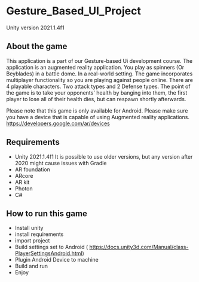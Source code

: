 # Gesture_Based_UI_Project

Unity version 2021.1.4f1

## About the game
This application is a part of our Gesture-based Ui development course. The application is an augmented reality application. You play as spinners (Or Beyblades) in a battle dome. In a real-world setting. The game incorporates multiplayer functionality so you are playing against people online. There are 4 playable characters. Two attack types and 2 Defense types. The point of the game is to take your opponents' health by banging into them, the first player to lose all of their health dies, but can respawn shortly afterwards.

Please note that this game is only available for Android. 
Please make sure you have a device that is capable of using Augmented reality applications. 
https://developers.google.com/ar/devices

## Requirements

- Unity 2021.1.4f1 It is possible to use older versions, but any version after 2020 might cause issues with Gradle
- AR foundation
- ARcore
- AR kit
- Photon
- C#

## How to run this game
- Install unity
- install requirements
- import project
- Build settings set to Android ( https://docs.unity3d.com/Manual/class-PlayerSettingsAndroid.html)
- Plugin Android Device to machine
- Build and run
- Enjoy





